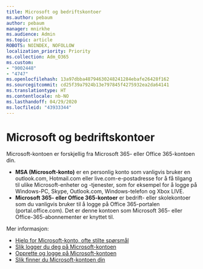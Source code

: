 ```yaml
---
title: Microsoft og bedriftskontoer
ms.author: pebaum
author: pebaum
manager: mnirkhe
ms.audience: Admin
ms.topic: article
ROBOTS: NOINDEX, NOFOLLOW
localization_priority: Priority
ms.collection: Adm_O365
ms.custom:
- "9002448"
- "4747"
ms.openlocfilehash: 13a97dbba48794630248241284ebafe26428f162
ms.sourcegitcommit: cd25f39a7924b13e797845f4275932ea2da64141
ms.translationtype: HT
ms.contentlocale: nb-NO
ms.lasthandoff: 04/29/2020
ms.locfileid: "43933344"
---
```

# <a name="microsoft-and-business-accounts"></a>Microsoft og bedriftskontoer

Microsoft-kontoen er forskjellig fra Microsoft 365- eller Office 365-kontoen din.

- **MSA (Microsoft-konto)** er en personlig konto som vanligvis bruker en outlook.com, Hotmail.com eller live.com-e-postadresse for å få tilgang til ulike Microsoft-enheter og -tjenester, som for eksempel for å logge på Windows-PC, Skype, Outlook.com, Windows-telefon og Xbox LIVE.
- **Microsoft 365- eller Office 365-kontoer** er bedrift- eller skolekontoer som du vanligvis bruker til å logge på Office 365-portalen (portal.office.com). Det er denne kontoen som Microsoft 365- eller Office-365-abonnementer er knyttet til.

Mer informasjon:

- [Hjelp for Microsoft-konto, ofte stilte spørsmål ](https://support.microsoft.com/hub/4294457/microsoft-account-help) 
- [Slik logger du deg på Microsoft-kontoen](https://support.microsoft.com/help/4028195/microsoft-account-how-to-sign-in)
- [Opprette og logge på Microsoft-kontoen](https://account.microsoft.com/account)
- [Slik finner du Microsoft-kontoen din](https://support.microsoft.com/help/13811/microsoft-account-how-to-find)
